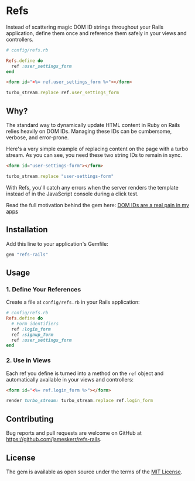 # Refs

Instead of scattering magic DOM ID strings throughout your Rails application, define them once and reference them safely in your views and controllers.

```ruby
# config/refs.rb

Refs.define do
  ref :user_settings_form
end
```

```html
<form id="<%= ref.user_settings_form %>"></form>
```

```rb
turbo_stream.replace ref.user_settings_form
```

## Why?

The standard way to dynamically update HTML content in Ruby on Rails relies heavily on DOM IDs. Managing these IDs can be cumbersome, verbose, and error-prone.

Here's a very simple example of replacing content on the page with a turbo stream. As you can see, you need these two string IDs to remain in sync.

```html
<form id="user-settings-form"></form>
```

```rb
turbo_stream.replace "user-settings-form"
```

With Refs, you'll catch any errors when the server renders the template instead of in the JavaScript console during a click test.

Read the full motivation behind the gem here: [DOM IDs are a real pain in my apps](https://www.jameskerr.blog/posts/2025/refs-rails/)


## Installation

Add this line to your application's Gemfile:

```ruby
gem "refs-rails"
```

## Usage

### 1. Define Your References

Create a file at `config/refs.rb` in your Rails application:

```ruby
# config/refs.rb
Refs.define do
  # Form identifiers
  ref :login_form
  ref :signup_form
  ref :user_settings_form
end
```

### 2. Use in Views

Each ref you define is turned into a method on the `ref` object and automatically available in your views and controllers:

```html
<form id="<%= ref.login_form %>"></form>
```

```rb
render turbo_stream: turbo_stream.replace ref.login_form
```

## Contributing

Bug reports and pull requests are welcome on GitHub at https://github.com/jameskerr/refs-rails.

## License

The gem is available as open source under the terms of the [MIT License](https://opensource.org/licenses/MIT).
